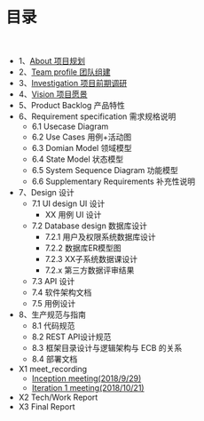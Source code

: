 # [](#TOC)目录

&nbsp;&nbsp; 

* 1、[About 项目规划](2018_9_24_About.md)
* 2、[Team profile 团队组建](2018_9_23_team_profile.md)
* 3、[Investigation 项目前期调研](2018_9_25_Investigation.md)
* 4、[Vision 项目愿景](2018_9_25_vision.md)
* 5、Product Backlog 产品特性
* 6、Requirement specification 需求规格说明
    - 6.1 Usecase Diagram
    - 6.2 Use Cases 用例+活动图
    - 6.3 Domian Model 领域模型
    - 6.4 State Model 状态模型
    - 6.5 System Sequence Diagram 功能模型
    - 6.6 Supplementary Requirements 补充性说明
* 7、Design 设计
    - 7.1 UI design UI 设计
        - XX 用例 UI 设计
    - 7.2 Database design 数据库设计
        - 7.2.1 用户及权限系统数据库设计
        - 7.2.2 数据库ER模型图
        - 7.2.3 XX子系统数据课设计
        - 7.2.x 第三方数据评审结果
    - 7.3 API 设计
    - 7.4 软件架构文档
    - 7.5 用例设计
* 8、生产规范与指南
    - 8.1 代码规范
    - 8.2 REST API设计规范
    - 8.3 框架目录设计与逻辑架构与 ECB 的关系
    - 8.4 部署文档
* X1 meet_recording
    - [Inception meeting(2018/9/29)](2018_10_21_X1-inception-meeting.md)
    - [Iteration 1 meeting(2018/10/21)](X1-iteration1-meeting.md)
* X2 Tech/Work Report
* X3 Final Report
